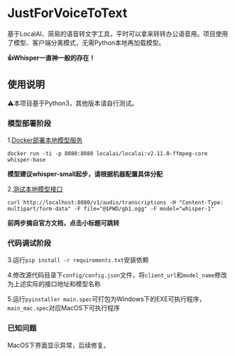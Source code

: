 # JustForVoiceToText

基于LocalAI、简易的语音转文字工具，平时可以拿来转转办公语音用。项目使用了模型、客户端分离模式，无需Python本地再加载模型。

**👍Whisper一直神一般的存在！**

## 使用说明

⚠️本项目基于Python3，其他版本请自行测试。

### 模型部署阶段

1.[Docker部署本地模型服务](https://localai.io/docs/getting-started/run-other-models/)

`docker run -ti -p 8080:8080 localai/localai:v2.11.0-ffmpeg-core whisper-base`

**模型建议whisper-small起步，请根据机器配置具体分配**

2.[测试本地模型接口](https://localai.io/features/audio-to-text/)

`curl http://localhost:8080/v1/audio/transcriptions -H "Content-Type: multipart/form-data" -F file="@$PWD/gb1.ogg" -F model="whisper-1"`

**前两步摘自官方文档，点击小标题可跳转**

### 代码调试阶段

3.运行`pip install -r requirements.txt`安装依赖

4.修改源代码目录下`config/config.json`文件，将`client_url`和`model_name`修改为上述实际的接口地址和模型名称

5.运行`pyinstaller main.spec`可打包为Windows下的EXE可执行程序，`main_mac.spec`对应MacOS下可执行程序

### 已知问题

MacOS下界面显示异常，后续修复。
